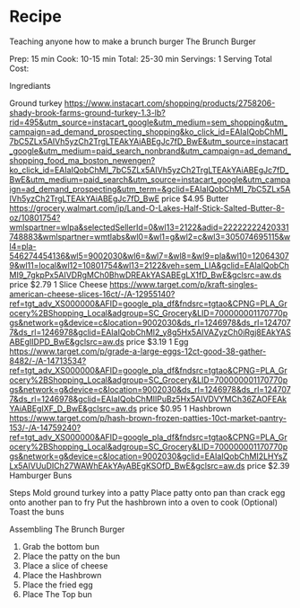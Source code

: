 # Recipe
Teaching anyone how to make a brunch burger
The Brunch Burger


Prep: 15 min
Cook: 10-15 min
Total: 25-30 min
Servings: 1 Serving
Total Cost: 

Ingrediants

Ground turkey https://www.instacart.com/shopping/products/2758206-shady-brook-farms-ground-turkey-1.3-lb?rid=495&utm_source=instacart_google&utm_medium=sem_shopping&utm_campaign=ad_demand_prospecting_shopping&ko_click_id=EAIaIQobChMI_7bC5ZLx5AIVh5yzCh2TrgLTEAkYAiABEgJc7fD_BwE&utm_source=instacart_google&utm_medium=paid_search_nonbrand&utm_campaign=ad_demand_shopping_food_ma_boston_newengen?ko_click_id=EAIaIQobChMI_7bC5ZLx5AIVh5yzCh2TrgLTEAkYAiABEgJc7fD_BwE&utm_medium=paid_search&utm_source=instacart_google&utm_campaign=ad_demand_prospecting&utm_term=&gclid=EAIaIQobChMI_7bC5ZLx5AIVh5yzCh2TrgLTEAkYAiABEgJc7fD_BwE price $4.95
Butter https://grocery.walmart.com/ip/Land-O-Lakes-Half-Stick-Salted-Butter-8-oz/10801754?wmlspartner=wlpa&selectedSellerId=0&wl13=2122&adid=22222222420331748883&wmlspartner=wmtlabs&wl0=&wl1=g&wl2=c&wl3=305074695115&wl4=pla-546274454136&wl5=9002030&wl6=&wl7=&wl8=&wl9=pla&wl10=120643079&wl11=local&wl12=10801754&wl13=2122&veh=sem_LIA&gclid=EAIaIQobChMI9_7gkpPx5AIVDRgMCh0BhwDREAkYASABEgLX1fD_BwE&gclsrc=aw.ds price $2.79
1 Slice Cheese https://www.target.com/p/kraft-singles-american-cheese-slices-16ct/-/A-12955140?ref=tgt_adv_XS000000&AFID=google_pla_df&fndsrc=tgtao&CPNG=PLA_Grocery%2BShopping_Local&adgroup=SC_Grocery&LID=700000001170770pgs&network=g&device=c&location=9002030&ds_rl=1246978&ds_rl=1247077&ds_rl=1246978&gclid=EAIaIQobChMI2_y8g5Hx5AIVAZyzCh0iRgj8EAkYASABEgIIDPD_BwE&gclsrc=aw.ds price $3.19
1 Egg https://www.target.com/p/grade-a-large-eggs-12ct-good-38-gather-8482/-/A-14713534?ref=tgt_adv_XS000000&AFID=google_pla_df&fndsrc=tgtao&CPNG=PLA_Grocery%2BShopping_Local&adgroup=SC_Grocery&LID=700000001170770pgs&network=g&device=c&location=9002030&ds_rl=1246978&ds_rl=1247077&ds_rl=1246978&gclid=EAIaIQobChMIlPuBz5Hx5AIVDVYMCh36ZAOFEAkYAiABEgIXF_D_BwE&gclsrc=aw.ds price $0.95
1 Hashbrown https://www.target.com/p/hash-brown-frozen-patties-10ct-market-pantry-153/-/A-14759240?ref=tgt_adv_XS000000&AFID=google_pla_df&fndsrc=tgtao&CPNG=PLA_Grocery%2BShopping_Local&adgroup=SC_Grocery&LID=700000001170770pgs&network=g&device=c&location=9002030&gclid=EAIaIQobChMI2LHYsZLx5AIVUuDICh27WAWhEAkYAyABEgKSOfD_BwE&gclsrc=aw.ds price $2.39
Hamburger Buns

Steps
Mold ground turkey into a patty
Place patty onto pan
than crack egg onto another pan to fry
Put the hashbrown into a oven to cook 
(Optional) Toast the buns

Assembling The Brunch Burger
1. Grab the bottom bun 
2. Place the patty on the bun
3. Place a slice of cheese
4. Place the Hashbrown
5. Place the fried egg 
6. Place The Top bun
